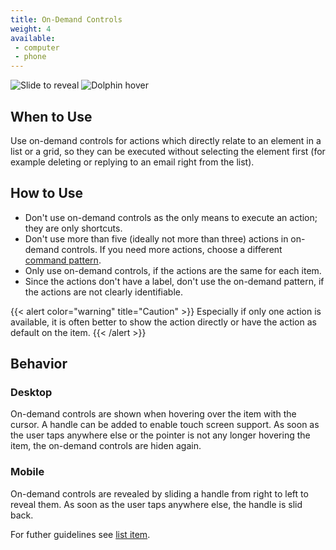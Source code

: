 ```yaml
---
title: On-Demand Controls
weight: 4
available:
 - computer
 - phone
---
```


<div class="d-flex justify-content-around">
<img src="/hig/Slide_to_reveal.jpg" alt="Slide to reveal" class="w-50" />
<img src="/hig/Dolphin_hover.png" alt="Dolphin hover" class="w-50" />
</div>

When to Use
-----------

Use on-demand controls for actions which directly relate to an element
in a list or a grid, so they can be executed without selecting the
element first (for example deleting or replying to an email right from
the list).

How to Use
----------

-   Don't use on-demand controls as the only means to execute an
    action; they are only shortcuts.
-   Don't use more than five (ideally not more than three) actions in
    on-demand controls. If you need more actions, choose a different
    [command pattern](..).
-   Only use on-demand controls, if the actions are the same for each
    item.
-   Since the actions don't have a label, don't use the on-demand
    pattern, if the actions are not clearly identifiable.

{{< alert color="warning" title="Caution" >}}
Especially if only one action is available, it is often better to show
the action directly or have the action as default on the item.
{{< /alert >}}

Behavior
--------

### Desktop

On-demand controls are shown when hovering over the item with the
cursor. A handle can be added to enable touch screen support. As soon as
the user taps anywhere else or the pointer is not any longer hovering
the item, the on-demand controls are hiden again.

### Mobile

On-demand controls are revealed by sliding a handle from right to left
to reveal them. As soon as the user taps anywhere else, the handle is
slid back.

For futher guidelines see [list item](/components/editing/list>).
